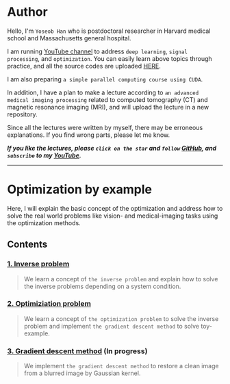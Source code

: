 # Author

Hello, I'm `Yoseob Han` who is postdoctoral researcher in Harvard medical school and Massachusetts general hospital.

I am running [YouTube channel](https://www.youtube.com/channel/UCpujNlw4SUpgTU5rrDXH0Jw) to address `deep learning`, `signal processing`, and `optimization`.
You can easily learn above topics through practice, and all the source codes are uploaded [HERE](https://github.com/hanyoseob).

I am also preparing `a simple parallel computing course using CUDA`.

In addition, I have a plan to make a lecture according to `an advanced medical imaging processing` related to computed tomography (CT) and magnetic resonance imaging (MRI), and will upload the lecture in a new repository.

Since all the lectures were written by myself, there may be erroneous explanations.
If you find wrong parts, please let me know.

___If you like the lectures, please `click on the star` and `follow` [GitHub](https://github.com/hanyoseob), and `subscribe` to my [YouTube](https://www.youtube.com/channel/UCpujNlw4SUpgTU5rrDXH0Jw).___

---
# Optimization by example 

Here, I will explain the basic concept of the optimization and address how to solve the real world problems like vision- and medical-imaging tasks using the optimization methods.

## Contents

### [1. Inverse problem](https://github.com/hanyoseob/lecture_optimization/blob/main/chapter01_Inverse_problem.ipynb)
> We learn a concept of `the inverse problem` and explain how to solve the inverse problems depending on a system condition.

### [2. Optimiziation problem](https://github.com/hanyoseob/lecture_optimization/blob/main/chapter02_Optimization_problem.ipynb)
> We learn a concept of `the optimization problem` to solve the inverse problem and implement `the gradient descent method` to solve toy-example.

### [3. Gradient descent method]() (In progress)
> We implement `the gradient descent method` to restore a clean image from a blurred image by Gaussian kernel.
